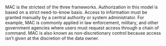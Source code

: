 
MAC is the strictest of the three frameworks. Authorization in this model is based on a strict need-to-know basis. Access to information must be granted manually by a central authority or system administrator. For example, MAC is commonly applied in law enforcement, military, and other government agencies where users must request access through a chain of command. MAC is also known as non-discretionary control because access isn’t given at the discretion of the data owner.